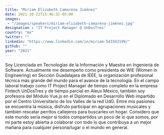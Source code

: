 ```yaml
---
title: "Miriam Elizabeth Camarena Jiménez"
date: 2021-10-22T15:46:31-05:00
images: 
 - "/images/speakers/miriam-elizabeth-camarena-jiménez.jpg"
designation : "IT Project Manager @ UnDosTres"
country: "mx"
twitter: ""
linkedin: "https://www.linkedin.com/in/miriam-543343199/"
github: ""
year: "2021"
---
```


Soy Licenciada en Tecnologías de la Información y Maestra en Ingeniería de Software. 
Actualmente me desempeño como presidenta de WIE (Women in Engineering) en Sección Guadalajara de IEEE, la organización profesional técnica más grande del mundo para el avance de la tecnología. 
En el campo laboral trabajo como IT Project Manager de tiempo completo en la empresa Fintech UnDosTres y de tiempo parcial en Aleux México, también soy profesora del Módulo Vue.js en el Diplomado en Desarrollo Web impartido por el Centro Universitario de los Valles de la red UdG.
Entre mis pasiones se encuentra la música, disfruto participar en agrupaciones musicales y también rescatar perritos callejeros para buscarles un hogar. 
Considero que este mundo seria mejor si todos compartidos un poco de lo que somos, por mi parte estoy abierta a colaborar con todo lo que contribuya a un mejor mañana para cualquier persona/lugar o el mundo en general.